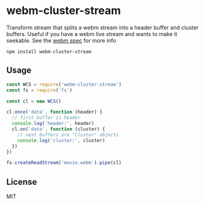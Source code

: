 # webm-cluster-stream

Transform stream that splits a webm stream into a header buffer and cluster buffers.
Useful if you have a webm live stream and wants to make it seekable. See the [webm spec](http://www.webmproject.org) for more info

```
npm install webm-cluster-stream
```

## Usage

``` js
const WCS = require('webm-cluster-stream')
const fs = require('fs')

const cl = new WCS()

cl.once('data', function (header) {
  // first buffer is header
  console.log('header:', header)
  cl.on('data', function (cluster) {
    // next buffers are "Cluster" objects
    console.log('cluster:', cluster)
  })
})

fs.createReadStream('movie.webm').pipe(cl)
```

## License

MIT
